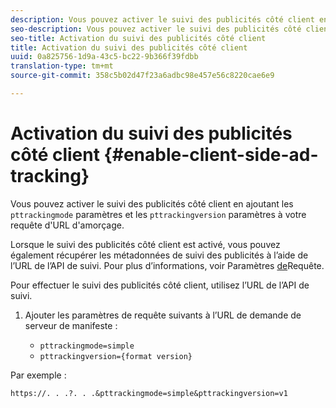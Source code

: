 ```yaml
---
description: Vous pouvez activer le suivi des publicités côté client en ajoutant les paramètres de version pttrackingmode et pttrackingdans votre requête d'URL d'amorçage.
seo-description: Vous pouvez activer le suivi des publicités côté client en ajoutant les paramètres de version pttrackingmode et pttrackingdans votre requête d'URL d'amorçage.
seo-title: Activation du suivi des publicités côté client
title: Activation du suivi des publicités côté client
uuid: 0a825756-1d9a-43c5-bc22-9b366f39fdbb
translation-type: tm+mt
source-git-commit: 358c5b02d47f23a6adbc98e457e56c8220cae6e9

---
```



# Activation du suivi des publicités côté client {#enable-client-side-ad-tracking}

Vous pouvez activer le suivi des publicités côté client en ajoutant les `pttrackingmode` paramètres et les `pttrackingversion` paramètres à votre requête d&#39;URL d&#39;amorçage.

Lorsque le suivi des publicités côté client est activé, vous pouvez également récupérer les métadonnées de suivi des publicités à l’aide de l’URL de l’API de suivi. Pour plus d’informations, voir Paramètres [de](../../msapi-topics/ms-at-effectiveness/notvsdk-csat-ms-interface.md)Requête.

Pour effectuer le suivi des publicités côté client, utilisez l’URL de l’API de suivi.

1. Ajouter les paramètres de requête suivants à l’URL de demande de serveur de manifeste :

   * `pttrackingmode=simple`
   * `pttrackingversion={format version}`

Par exemple :

```
https://. . .?. . .&pttrackingmode=simple&pttrackingversion=v1
```
